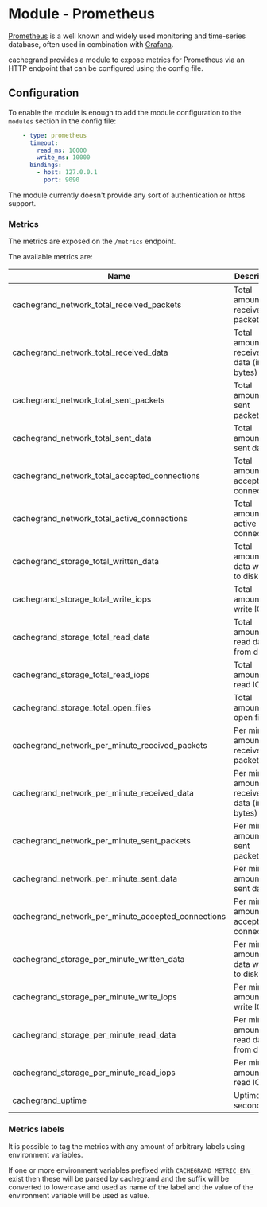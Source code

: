 Module - Prometheus
===================

[Prometheus](https://prometheus.io/) is a well known and widely used monitoring and time-series database, often used in
combination with [Grafana](https://grafana.com/).

cachegrand provides a module to expose metrics for Prometheus via an HTTP endpoint that can be configured using the
config file.

## Configuration

To enable the module is enough to add the module configuration to the `modules` section in the config file:
```yaml
    - type: prometheus
      timeout:
        read_ms: 10000
        write_ms: 10000
      bindings:
        - host: 127.0.0.1
          port: 9090
```

The module currently doesn't provide any sort of authentication or https support.

### Metrics

The metrics are exposed on the `/metrics` endpoint.

The available metrics are:

| Name                                               | Description                                   | Type    |
|----------------------------------------------------|-----------------------------------------------|---------|
| cachegrand_network_total_received_packets          | Total amount of received packets              | Counter |
| cachegrand_network_total_received_data             | Total amount of received data (in bytes)      | Counter |
| cachegrand_network_total_sent_packets              | Total amount of sent packets                  | Counter |
| cachegrand_network_total_sent_data                 | Total amount of sent data                     | Counter |
| cachegrand_network_total_accepted_connections      | Total amount of accepted connections          | Counter |
| cachegrand_network_total_active_connections        | Total amount of active connections            | Counter |
| cachegrand_storage_total_written_data              | Total amount of data written to disk          | Counter |
| cachegrand_storage_total_write_iops                | Total amount of write IOPS                    | Counter |
| cachegrand_storage_total_read_data                 | Total amount of read data from disk           | Counter |
| cachegrand_storage_total_read_iops                 | Total amount of read IOPS                     | Counter |
| cachegrand_storage_total_open_files                | Total amount of open files                    | Counter |
| cachegrand_network_per_minute_received_packets     | Per minute amount of received packets         | Counter |
| cachegrand_network_per_minute_received_data        | Per minute amount of received data (in bytes) | Counter |
| cachegrand_network_per_minute_sent_packets         | Per minute amount of sent packets             | Counter |
| cachegrand_network_per_minute_sent_data            | Per minute amount of sent data                | Counter |
| cachegrand_network_per_minute_accepted_connections | Per minute amount of accepted connections     | Counter |
| cachegrand_storage_per_minute_written_data         | Per minute amount of data written to disk     | Counter |
| cachegrand_storage_per_minute_write_iops           | Per minute amount of write IOPS               | Counter |
| cachegrand_storage_per_minute_read_data            | Per minute amount of read data from disk      | Counter |
| cachegrand_storage_per_minute_read_iops            | Per minute amount of read IOPS                | Counter |
| cachegrand_uptime                                  | Uptime in seconds                             | Counter |

### Metrics labels

It is possible to tag the metrics with any amount of arbitrary labels using environment variables.

If one or more environment variables prefixed with `CACHEGRAND_METRIC_ENV_` exist then these will be parsed by
cachegrand and the suffix will be converted to lowercase and used as name of the label and the value of the environment
variable will be used as value.
